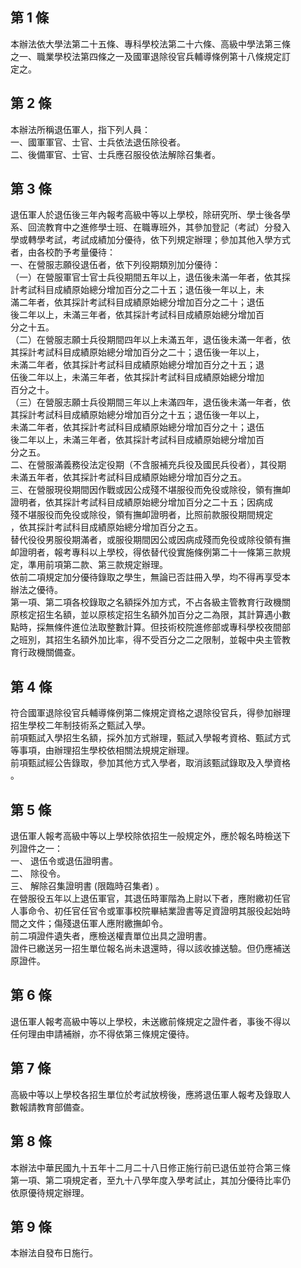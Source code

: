 第 1 條
-------
本辦法依大學法第二十五條、專科學校法第二十六條、高級中學法第三條  
之一、職業學校法第四條之一及國軍退除役官兵輔導條例第十八條規定訂  
定之。

第 2 條
-------
本辦法所稱退伍軍人，指下列人員：  
一、國軍軍官、士官、士兵依法退伍除役者。  
二、後備軍官、士官、士兵應召服役依法解除召集者。

第 3 條
-------
退伍軍人於退伍後三年內報考高級中等以上學校，除研究所、學士後各學  
系、回流教育中之進修學士班、在職專班外，其參加登記（考試）分發入  
學或轉學考試，考試成績加分優待，依下列規定辦理；參加其他入學方式  
者，由各校酌予考量優待：  
一、在營服志願役退伍者，依下列役期類別加分優待：  
（一）在營服軍官士官士兵役期間五年以上，退伍後未滿一年者，依其採  
      計考試科目成績原始總分增加百分之二十五；退伍後一年以上，未  
      滿二年者，依其採計考試科目成績原始總分增加百分之二十；退伍  
      後二年以上，未滿三年者，依其採計考試科目成績原始總分增加百  
      分之十五。  
（二）在營服志願士兵役期間四年以上未滿五年，退伍後未滿一年者，依  
      其採計考試科目成績原始總分增加百分之二十；退伍後一年以上，  
      未滿二年者，依其採計考試科目成績原始總分增加百分之十五；退  
      伍後二年以上，未滿三年者，依其採計考試科目成績原始總分增加  
      百分之十。  
（三）在營服志願士兵役期間三年以上未滿四年，退伍後未滿一年者，依  
      其採計考試科目成績原始總分增加百分之十五；退伍後一年以上，  
      未滿二年者，依其採計考試科目成績原始總分增加百分之十；退伍  
      後二年以上，未滿三年者，依其採計考試科目成績原始總分增加百  
      分之五。  
二、在營服滿義務役法定役期（不含服補充兵役及國民兵役者），其役期  
    未滿五年者，依其採計考試科目成績原始總分增加百分之五。  
三、在營服現役期間因作戰或因公成殘不堪服役而免役或除役，領有撫卹  
    證明者，依其採計考試科目成績原始總分增加百分之二十五；因病成  
    殘不堪服役而免役或除役，領有撫卹證明者，比照前款服役期間規定  
    ，依其採計考試科目成績原始總分增加百分之五。  
替代役役男服役期滿者，或服役期間因公或因病成殘而免役或除役領有撫  
卹證明者，報考專科以上學校，得依替代役實施條例第二十一條第三款規  
定，準用前項第二款、第三款規定辦理。  
依前二項規定加分優待錄取之學生，無論已否註冊入學，均不得再享受本  
辦法之優待。  
第一項、第二項各校錄取之名額採外加方式，不占各級主管教育行政機關  
原核定招生名額，並以原核定招生名額外加百分之二為限，其計算遇小數  
點時，採無條件進位法取整數計算。但技術校院進修部或專科學校夜間部  
之班別，其招生名額外加比率，得不受百分之二之限制，並報中央主管教  
育行政機關備查。

第 4 條
-------
符合國軍退除役官兵輔導條例第二條規定資格之退除役官兵，得參加辦理  
招生學校二年制技術系之甄試入學。  
前項甄試入學招生名額，採外加方式辦理，甄試入學報考資格、甄試方式  
等事項，由辦理招生學校依相關法規規定辦理。  
前項甄試經公告錄取，參加其他方式入學者，取消該甄試錄取及入學資格  
。

第 5 條
-------
退伍軍人報考高級中等以上學校除依招生一般規定外，應於報名時檢送下  
列證件之一：  
一、 退伍令或退伍證明書。  
二、 除役令。  
三、 解除召集證明書 (限臨時召集者) 。  
在營服役五年以上退伍軍官，其退伍時軍階為上尉以下者，應附繳初任官  
人事命令、初任官任官令或軍事校院畢結業證書等足資證明其服役起始時  
間之文件；傷殘退伍軍人應附繳撫卹令。  
前二項證件遺失者，應檢送權責單位出具之證明書。  
證件已繳送另一招生單位報名尚未退還時，得以該收據送驗。但仍應補送  
原證件。

第 6 條
-------
退伍軍人報考高級中等以上學校，未送繳前條規定之證件者，事後不得以  
任何理由申請補辦，亦不得依第三條規定優待。

第 7 條
-------
高級中等以上學校各招生單位於考試放榜後，應將退伍軍人報考及錄取人  
數報請教育部備查。

第 8 條
-------
本辦法中華民國九十五年十二月二十八日修正施行前已退伍並符合第三條  
第一項、第二項規定者，至九十八學年度入學考試止，其加分優待比率仍  
依原優待規定辦理。

第 9 條
-------
本辦法自發布日施行。

